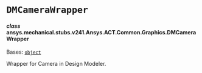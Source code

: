 <!-- vale off -->

<a id="dmcamerawrapper"></a>

# `DMCameraWrapper`

<a id="ansys.mechanical.stubs.v241.Ansys.ACT.Common.Graphics.DMCameraWrapper"></a>

#### *class* ansys.mechanical.stubs.v241.Ansys.ACT.Common.Graphics.DMCameraWrapper

Bases: [`object`](https://docs.python.org/3/library/functions.html#object)

Wrapper for Camera in Design Modeler.

<!-- !! processed by numpydoc !! -->
<!-- vale on -->

